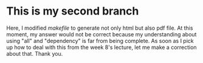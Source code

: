 # This is my second branch

Here, I modified *makefile* to generate not only html but also pdf file. At this moment, my answer would not be correct because my understanding about using "all" and "dependency" is far from being complete. As soon as I pick up how to deal with this from the week 8's lecture, let me make a correction about that. Thank you.
